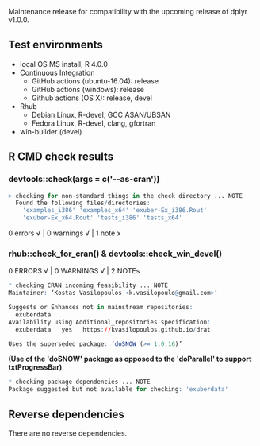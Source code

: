 
Maintenance release for compatibility with the upcoming release of dplyr v1.0.0.

## Test environments

* local OS MS install, R 4.0.0
* Continuous Integration
  * GitHub actions (ubuntu-16.04): release
  * GitHub actions (windows): release
  * Github actions (OS X): release, devel
* Rhub
  * Debian Linux, R-devel, GCC ASAN/UBSAN
  * Fedora Linux, R-devel, clang, gfortran
* win-builder (devel)

## R CMD check results 

### devtools::check(args = c('--as-cran'))  

```r
> checking for non-standard things in the check directory ... NOTE
  Found the following files/directories:
    'examples_i386' 'examples_x64' 'exuber-Ex_i386.Rout'
    'exuber-Ex_x64.Rout' 'tests_i386' 'tests_x64'
```
0 errors √ | 0 warnings √ | 1 note x

   
### rhub::check_for_cran() & devtools::check_win_devel()

0 ERRORS √ | 0 WARNINGS √ | 2 NOTEs

```r
* checking CRAN incoming feasibility ... NOTE
Maintainer: ‘Kostas Vasilopoulos <k.vasilopoulo@gmail.com>’

Suggests or Enhances not in mainstream repositories:
  exuberdata
Availability using Additional_repositories specification:
  exuberdata   yes   https://kvasilopoulos.github.io/drat

Uses the superseded package: ‘doSNOW (>= 1.0.16)’
```
  **(Use of the 'doSNOW' package as opposed to the 'doParallel' to support txtProgressBar)**
```r
* checking package dependencies ... NOTE
Package suggested but not available for checking: 'exuberdata'
```

## Reverse dependencies

There are no reverse dependencies.



